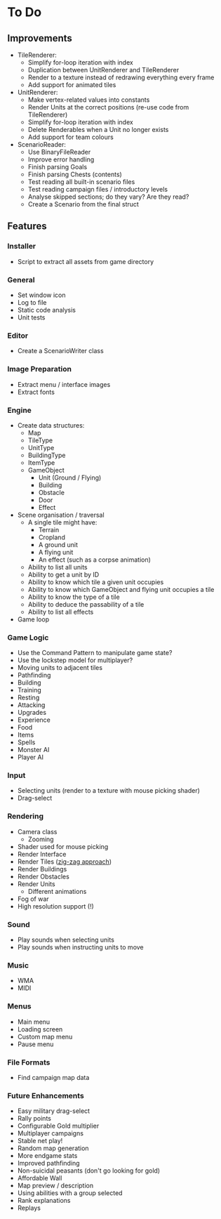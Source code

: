 # To Do

## Improvements

 - TileRenderer:
    - Simplify for-loop iteration with index
    - Duplication between UnitRenderer and TileRenderer
    - Render to a texture instead of redrawing everything every frame
    - Add support for animated tiles
 - UnitRenderer:
    - Make vertex-related values into constants
    - Render Units at the correct positions (re-use code from TileRenderer)
    - Simplify for-loop iteration with index
    - Delete Renderables when a Unit no longer exists
    - Add support for team colours
 - ScenarioReader:
    - Use BinaryFileReader
    - Improve error handling
    - Finish parsing Goals
    - Finish parsing Chests (contents)
    - Test reading all built-in scenario files
    - Test reading campaign files / introductory levels
    - Analyse skipped sections; do they vary? Are they read?
    - Create a Scenario from the final struct

## Features

### Installer

 - Script to extract all assets from game directory

### General

 - Set window icon
 - Log to file
 - Static code analysis
 - Unit tests

### Editor

 - Create a ScenarioWriter class

### Image Preparation

 - Extract menu / interface images
 - Extract fonts

### Engine

 - Create data structures:
    - Map
    - TileType
    - UnitType
    - BuildingType
    - ItemType
    - GameObject
        - Unit (Ground / Flying)
        - Building
        - Obstacle
        - Door
        - Effect
 - Scene organisation / traversal
    - A single tile might have:
        - Terrain
        - Cropland
        - A ground unit
        - A flying unit
        - An effect (such as a corpse animation)
    - Ability to list all units
    - Ability to get a unit by ID
    - Ability to know which tile a given unit occupies
    - Ability to know which GameObject and flying unit occupies a tile
    - Ability to know the type of a tile
    - Ability to deduce the passability of a tile
    - Ability to list all effects
 - Game loop

### Game Logic

 - Use the Command Pattern to manipulate game state?
 - Use the lockstep model for multiplayer?
 - Moving units to adjacent tiles
 - Pathfinding
 - Building
 - Training
 - Resting
 - Attacking
 - Upgrades
 - Experience
 - Food
 - Items
 - Spells
 - Monster AI
 - Player AI

### Input

 - Selecting units (render to a texture with mouse picking shader)
 - Drag-select

### Rendering

 - Camera class
    - Zooming
 - Shader used for mouse picking
 - Render Interface
 - Render Tiles ([zig-zag approach](/docs/MECHANICS.md))
 - Render Buildings
 - Render Obstacles
 - Render Units
    - Different animations
 - Fog of war
 - High resolution support (!)

### Sound

 - Play sounds when selecting units
 - Play sounds when instructing units to move

### Music

 - WMA
 - MIDI

### Menus

 - Main menu
 - Loading screen
 - Custom map menu
 - Pause menu

### File Formats

 - Find campaign map data

### Future Enhancements

 - Easy military drag-select
 - Rally points
 - Configurable Gold multiplier
 - Multiplayer campaigns
 - Stable net play!
 - Random map generation
 - More endgame stats
 - Improved pathfinding
 - Non-suicidal peasants (don't go looking for gold)
 - Affordable Wall
 - Map preview / description
 - Using abilities with a group selected
 - Rank explanations
 - Replays
